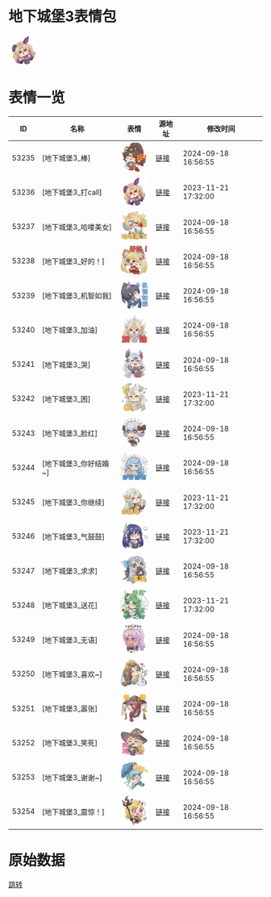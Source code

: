 # 地下城堡3表情包

<img src="./cover.png" height="60" alt="cover" />

# 表情一览

|ID|名称|表情|源地址|修改时间|
|----|----|----|----|----|
|53235|[地下城堡3_棒]|<img src="./pic/053235_%5B地下城堡3_棒%5D.png" height="60" alt="棒"/>|[链接](https://i0.hdslb.com/bfs/emote/c7eb9dd1a4f1ad32e925a20535bfcf77e89b882c.png)|2024-09-18 16:56:55|
|53236|[地下城堡3_打call]|<img src="./pic/053236_%5B地下城堡3_打call%5D.png" height="60" alt="打call"/>|[链接](https://i0.hdslb.com/bfs/emote/824218c775631b44878949440b1e38bb5579bab6.png)|2023-11-21 17:32:00|
|53237|[地下城堡3_哈喽美女]|<img src="./pic/053237_%5B地下城堡3_哈喽美女%5D.png" height="60" alt="哈喽美女"/>|[链接](https://i0.hdslb.com/bfs/emote/a7b892a11ccdb65fb26d1377b7dc5781bf215f04.png)|2024-09-18 16:56:55|
|53238|[地下城堡3_好的！]|<img src="./pic/053238_%5B地下城堡3_好的！%5D.png" height="60" alt="好的！"/>|[链接](https://i0.hdslb.com/bfs/emote/2c9c0fcdb09caa7f8097a84e257e411c8935cca5.png)|2024-09-18 16:56:55|
|53239|[地下城堡3_机智如我]|<img src="./pic/053239_%5B地下城堡3_机智如我%5D.png" height="60" alt="机智如我"/>|[链接](https://i0.hdslb.com/bfs/emote/83d484271519e99c877f0efc68b33e44cf1d7b99.png)|2024-09-18 16:56:55|
|53240|[地下城堡3_加油]|<img src="./pic/053240_%5B地下城堡3_加油%5D.png" height="60" alt="加油"/>|[链接](https://i0.hdslb.com/bfs/emote/919c4bb38a8a9fba55eafab5861b635da3337871.png)|2024-09-18 16:56:55|
|53241|[地下城堡3_哭]|<img src="./pic/053241_%5B地下城堡3_哭%5D.png" height="60" alt="哭"/>|[链接](https://i0.hdslb.com/bfs/emote/f72ab54196bdda2ed6045b71e93e11a105927fbd.png)|2024-09-18 16:56:55|
|53242|[地下城堡3_困]|<img src="./pic/053242_%5B地下城堡3_困%5D.png" height="60" alt="困"/>|[链接](https://i0.hdslb.com/bfs/emote/d079806e36219aa66b2365040d004c5ea20f9887.png)|2023-11-21 17:32:00|
|53243|[地下城堡3_脸红]|<img src="./pic/053243_%5B地下城堡3_脸红%5D.png" height="60" alt="脸红"/>|[链接](https://i0.hdslb.com/bfs/emote/13f89fccff6b19ff68b0c6159471a32e2ed1f366.png)|2024-09-18 16:56:55|
|53244|[地下城堡3_你好结婚~]|<img src="./pic/053244_%5B地下城堡3_你好结婚~%5D.png" height="60" alt="你好结婚~"/>|[链接](https://i0.hdslb.com/bfs/emote/d731f61158ff947fb0f958f7a5c26f988ba9301d.png)|2024-09-18 16:56:55|
|53245|[地下城堡3_你继续]|<img src="./pic/053245_%5B地下城堡3_你继续%5D.png" height="60" alt="你继续"/>|[链接](https://i0.hdslb.com/bfs/emote/f9d8436895ab570cb22ad93d826fa8788146d85e.png)|2023-11-21 17:32:00|
|53246|[地下城堡3_气鼓鼓]|<img src="./pic/053246_%5B地下城堡3_气鼓鼓%5D.png" height="60" alt="气鼓鼓"/>|[链接](https://i0.hdslb.com/bfs/emote/96543a151c3949edcb5c6e41db4178bb4e49f431.png)|2023-11-21 17:32:00|
|53247|[地下城堡3_求求]|<img src="./pic/053247_%5B地下城堡3_求求%5D.png" height="60" alt="求求"/>|[链接](https://i0.hdslb.com/bfs/emote/330e90b3df1f3eaa3ea186cdfa1fda82514d8162.png)|2024-09-18 16:56:55|
|53248|[地下城堡3_送花]|<img src="./pic/053248_%5B地下城堡3_送花%5D.png" height="60" alt="送花"/>|[链接](https://i0.hdslb.com/bfs/emote/fad750233163b0b6567ea9e140434ebc35d1e2c2.png)|2023-11-21 17:32:00|
|53249|[地下城堡3_无语]|<img src="./pic/053249_%5B地下城堡3_无语%5D.png" height="60" alt="无语"/>|[链接](https://i0.hdslb.com/bfs/emote/e9744095524a23012dc20778c8595bb22a5bc51c.png)|2024-09-18 16:56:55|
|53250|[地下城堡3_喜欢~]|<img src="./pic/053250_%5B地下城堡3_喜欢~%5D.png" height="60" alt="喜欢~"/>|[链接](https://i0.hdslb.com/bfs/emote/bd8fce49ed1f58106e758cecba71be2e2a6220d3.png)|2024-09-18 16:56:55|
|53251|[地下城堡3_嚣张]|<img src="./pic/053251_%5B地下城堡3_嚣张%5D.png" height="60" alt="嚣张"/>|[链接](https://i0.hdslb.com/bfs/emote/84911c9b71c007b00a07ba3e76bb17aa345460d8.png)|2024-09-18 16:56:55|
|53252|[地下城堡3_笑死]|<img src="./pic/053252_%5B地下城堡3_笑死%5D.png" height="60" alt="笑死"/>|[链接](https://i0.hdslb.com/bfs/emote/454fa1046da9888391fbb9a786679839d8635724.png)|2024-09-18 16:56:55|
|53253|[地下城堡3_谢谢~]|<img src="./pic/053253_%5B地下城堡3_谢谢~%5D.png" height="60" alt="谢谢~"/>|[链接](https://i0.hdslb.com/bfs/emote/fd429ff5ccdb99b0c454721caf0aad1e295992b6.png)|2024-09-18 16:56:55|
|53254|[地下城堡3_震惊！]|<img src="./pic/053254_%5B地下城堡3_震惊！%5D.png" height="60" alt="震惊！"/>|[链接](https://i0.hdslb.com/bfs/emote/e4a7995cfb7895701a760aa56d92475cf90215e9.png)|2024-09-18 16:56:55|

# 原始数据

[跳转](./raw.json)

